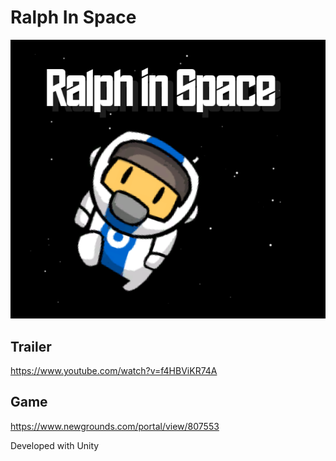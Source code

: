# Ralph In Space

![.github/Assets/Images/cover.png](./Assets/Images/cover.png)

## Trailer
https://www.youtube.com/watch?v=f4HBViKR74A

## Game
https://www.newgrounds.com/portal/view/807553


Developed with Unity
